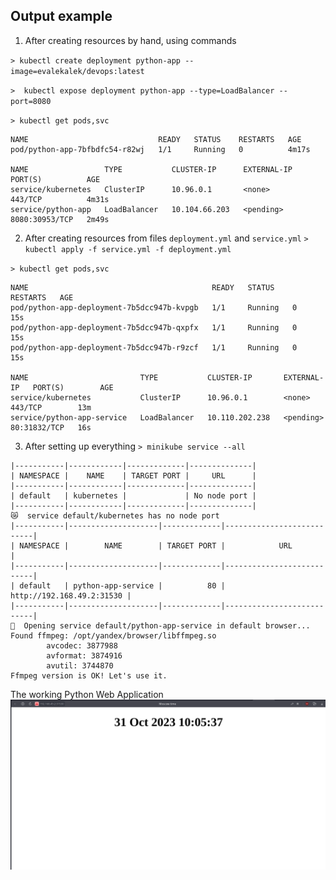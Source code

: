 ## Output example

1. After creating resources by hand, using commands

`> kubectl create deployment python-app --image=evalekalek/devops:latest`

`>  kubectl expose deployment python-app --type=LoadBalancer --port=8080`

`> kubectl get pods,svc`
```
NAME                             READY   STATUS    RESTARTS   AGE
pod/python-app-7bfbdfc54-r82wj   1/1     Running   0          4m17s

NAME                 TYPE           CLUSTER-IP      EXTERNAL-IP   PORT(S)          AGE
service/kubernetes   ClusterIP      10.96.0.1       <none>        443/TCP          4m31s
service/python-app   LoadBalancer   10.104.66.203   <pending>     8080:30953/TCP   2m49s
```

2. After creating resources from files `deployment.yml` and `service.yml`
`> kubectl apply -f service.yml -f deployment.yml`

`> kubectl get pods,svc`
```
NAME                                         READY   STATUS    RESTARTS   AGE
pod/python-app-deployment-7b5dcc947b-kvpgb   1/1     Running   0          15s
pod/python-app-deployment-7b5dcc947b-qxpfx   1/1     Running   0          15s
pod/python-app-deployment-7b5dcc947b-r9zcf   1/1     Running   0          15s

NAME                         TYPE           CLUSTER-IP       EXTERNAL-IP   PORT(S)        AGE
service/kubernetes           ClusterIP      10.96.0.1        <none>        443/TCP        13m
service/python-app-service   LoadBalancer   10.110.202.238   <pending>     80:31832/TCP   16s
```

3. After setting up everything
`> minikube service --all`
```
|-----------|------------|-------------|--------------|
| NAMESPACE |    NAME    | TARGET PORT |     URL      |
|-----------|------------|-------------|--------------|
| default   | kubernetes |             | No node port |
|-----------|------------|-------------|--------------|
😿  service default/kubernetes has no node port
|-----------|--------------------|-------------|---------------------------|
| NAMESPACE |        NAME        | TARGET PORT |            URL            |
|-----------|--------------------|-------------|---------------------------|
| default   | python-app-service |          80 | http://192.168.49.2:31530 |
|-----------|--------------------|-------------|---------------------------|
🎉  Opening service default/python-app-service in default browser...
Found ffmpeg: /opt/yandex/browser/libffmpeg.so                                                                                                                                                                                      
        avcodec: 3877988
        avformat: 3874916
        avutil: 3744870
Ffmpeg version is OK! Let's use it.
```

The working Python Web Application ![screenshot](images/python_app.png)

